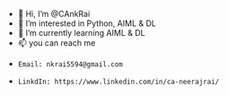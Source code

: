 - 👋 Hi, I’m @CAnkRai
- 👀 I’m interested in Python, AIML & DL
- 🌱 I’m currently learning AIML & DL
- 📫 you can reach me 
-     Email: nkrai5594@gmail.com  
-     LinkdIn: https://www.linkedin.com/in/ca-neerajrai/

<!---
CAnkRai/CAnkRai is a ✨ special ✨ repository because its `README.md` (this file) appears on your GitHub profile.
You can click the Preview link to take a look at your changes.
--->
